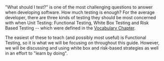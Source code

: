 
"What should I test?" is one of the most challenging questions to answer when
developing software. How much testing is enough? For the average developer,
there are three kinds of testing they should be most concerned with when Unit
Testing: Functional Testing, White Box Testing and Risk Based Testing -- which
were defined in the [Vocabulary Chapter](vocabulary.md).

The easiest of these to teach (and possibly most useful) is Functional Testing,
so it is what we will be focusing on throughout this guide. However, we will be
discussing and using white box and risk-based strategies as well in an effort
to "learn by doing".

